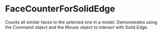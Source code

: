 # FaceCounterForSolidEdge
Counts all similar faces to the selected one in a model.
Demonstrates using the Command object and the Mouse object to interact with Solid Edge.
